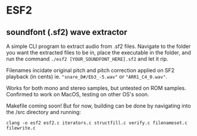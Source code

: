 # ESF2
## soundfont (.sf2) wave extractor

A simple CLI program to extract audio from .sf2 files. Navigate to the folder you want the extracted files to be in, place the executable in the folder, and run the command `./esf2 [YOUR_SOUNDFONT_HERE].sf2` and let it rip. 

Filenames incidate original pitch and pitch correction applied on SF2 playback (in cents) ie. `"snare_D#/Eb3_-5.wav"` or `"ARR1_C4_0.wav"`.

Works for both mono and stereo samples, but untested on ROM samples. Confirmed to work on MacOS, testing on other OS's soon.

Makefile coming soon! But for now, building can be done by navigating into the /src directory and running:

`clang -o esf2 esf2.c iterators.c structfill.c verify.c filenameset.c filewrite.c`
